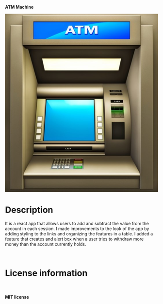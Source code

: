  <B>ATM Machine </B>
            
 <div>    <img src="./ATM.jpg"></div>
    
  
   <h1> Description </h1>
    <p>It is a react app that allows users to add and subtract the value from the account in each session.
I made improvements to the look of the app by adding styling to the links and organizing the features in a table.
I added a feature that creates and alert box when a user tries to withdraw more money than the account currently holds.</p>
    <br>


   <h1> License information </h1> <br><br>
  <B> MIT license </B>
